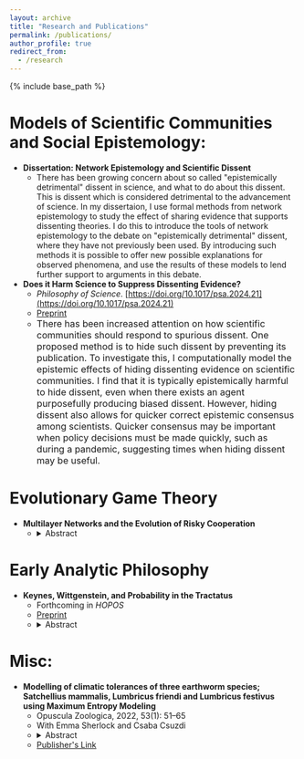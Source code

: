 ```yaml
---
layout: archive
title: "Research and Publications"
permalink: /publications/
author_profile: true
redirect_from:
  - /research
---
```


{% include base_path %}

Models of Scientific Communities and Social Epistemology:
======
* **Dissertation: Network Epistemology and Scientific Dissent**
  * There has been growing concern about so called "epistemically detrimental" dissent in science, and what to do about this dissent. This is dissent which is considered detrimental to the advancement of science. In my dissertaion, I use formal methods from network epistemology to study the effect of sharing evidence that supports dissenting theories. I do this to introduce the tools of network epistemology to the debate on "epistemically detrimental" dissent, where they have not previously been used. By introducing such methods it is possible to offer new possible explanations for observed phenomena, and use the results of these models to lend further support to arguments in this debate.
* **Does it Harm Science to Suppress Dissenting Evidence?**
  * *Philosophy of Science*. [https://doi.org/10.1017/psa.2024.21](https://doi.org/10.1017/psa.2024.21)
  * [Preprint](https://philsci-archive.pitt.edu/23472/) 
  * <font size = "3"> There has been increased attention on how scientific communities should respond to spurious dissent. One proposed method is to hide such dissent by preventing its publication. To investigate this, I computationally model the epistemic effects of hiding dissenting evidence on scientific communities. I find that it is typically epistemically harmful to hide dissent, even when there exists an agent purposefully producing biased dissent. However, hiding dissent also allows for quicker correct epistemic consensus among scientists. Quicker consensus may be important when policy decisions must be made quickly, such as during a pandemic, suggesting times when hiding dissent may be useful. </font>

Evolutionary Game Theory
======
* **Multilayer Networks and the Evolution of Risky Cooperation**
  * <details><summary>Abstract</summary><font size = "3">Philosophers have shown that social networks significantly influence the emergence of prosocial behaviors. However, despite real social communities often being characterized by agents acting in different social spaces at the same time, network structures that capture this, such as multilayer networks, have received little study. In this paper, using the stag hunt game, I show that multilayer networks have a significant effect on the extent to which cooperation emerges in cases where cooperation is risky. Given many real social communities are multilayer, I therefore argue that when studying the impact of networks on prosocial behaviors, multilayer networks should be investigated.</font></details


Early Analytic Philosophy
======

* **Keynes, Wittgenstein, and Probability in the Tractatus**
  * Forthcoming in *HOPOS*
  * [Preprint](https://philsci-archive.pitt.edu/24159/)
  * <details><summary>Abstract</summary><font size = "3">It has been questioned why Wittgenstein wrote a significant amount on probability in the Tractatus. In this paper I answer this question. I claim that the primary aim of Wittgenstein's account was to criticize a Keynesian theory of probability and provide multiple pieces of evidence to demonstrate this. This then provides an answer to the question of why Wittgenstein wrote such a significant amount on probability. He wrote it because it was salient at the time. Whilst Wittgenstein was at Cambridge there was significant discussion of probability by his philosophical interlocutors, particularly Keynes but also Russell, Moore and others. Wittgenstein thought he had the answers to the problems that were being discussed and set them out in the Tractatus.</font></details>


Misc:
======
* **Modelling of climatic tolerances of three earthworm species; Satchellius mammalis, Lumbricus friendi and Lumbricus festivus using Maximum Entropy Modeling**
  * Opuscula Zoologica, 2022, 53(1): 51–65
  * With Emma Sherlock and Csaba Csuzdi 
  * <details><summary>Abstract</summary><font size = "3"> Earthworm distributions are poorly known and individual species climatic tolerances, even less so. This paper sets out to use three species with a mainly Anglo-French distribution to test out whether using Maximum Entropy Modelling (Maxent) could be useful when studying earthworm distributions. It also gives an indication of how the likely climatic changes over a 50 year period will affect them. Overall the software seems to give useful information of where across Europe a particular species will thrive, even if not currently recorded there. It gives a real insight into how particular species might be better able to survive longer drier periods than others and which are on the edge of their climatic range already. Maxent modelling was clearly successful in demonstrating that the distributions of the ecologically different earthworm species are affected by a combination of different environmental variables. In the case of the epigeic Satchellius mammalis they are the annual temperature range, the precipitation of the driest month and the mean annual precipitation, for the epi-endogeic Lumbricus festivus they are the precipitation of the driest month, the precipitation of the wettest month and the annual temperature range. For the anecic Lumbricus friendi the most important environmental variables proved to be the annual temperature range, the mean diurnal temperature range and the precipitation seasonality.</font></details>
  * [Publisher's Link](https://opuscula.elte.hu/PDF/Tomus53_1/Op_Scherlock_Maxent.pdf)
 
